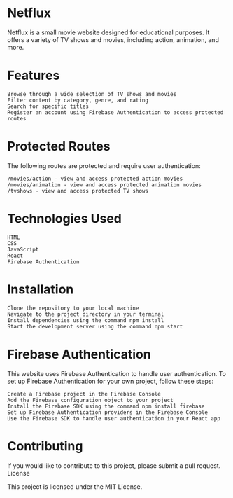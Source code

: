 # Netflux

Netflux is a small movie website designed for educational purposes. It offers a variety of TV shows and movies, including action, animation, and more.
# Features

    Browse through a wide selection of TV shows and movies
    Filter content by category, genre, and rating
    Search for specific titles
    Register an account using Firebase Authentication to access protected routes

# Protected Routes

The following routes are protected and require user authentication:

    /movies/action - view and access protected action movies
    /movies/animation - view and access protected animation movies
    /tvshows - view and access protected TV shows

# Technologies Used

    HTML
    CSS
    JavaScript
    React
    Firebase Authentication

# Installation

    Clone the repository to your local machine
    Navigate to the project directory in your terminal
    Install dependencies using the command npm install
    Start the development server using the command npm start

# Firebase Authentication

This website uses Firebase Authentication to handle user authentication. To set up Firebase Authentication for your own project, follow these steps:

    Create a Firebase project in the Firebase Console
    Add the Firebase configuration object to your project
    Install the Firebase SDK using the command npm install firebase
    Set up Firebase Authentication providers in the Firebase Console
    Use the Firebase SDK to handle user authentication in your React app

# Contributing

If you would like to contribute to this project, please submit a pull request.
License

This project is licensed under the MIT License.